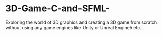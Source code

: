 # 3D-Game-C-and-SFML-
Exploring the world of 3D graphics and creating a 3D game from scratch without using any game engines like Unity or Unreal Engine5 etc...
